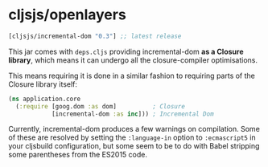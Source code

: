 # cljsjs/openlayers

[](dependency)
```clojure
[cljsjs/incremental-dom "0.3"] ;; latest release
```
[](/dependency)

This jar comes with `deps.cljs` providing incremental-dom **as a Closure library**, which means it can undergo all the closure-compiler optimisations.

This means requiring it is done in a similar fashion to requiring parts of the Closure library itself:

```clojure
(ns application.core
  (:require [goog.dom :as dom]          ; Closure
            [incremental-dom :as inc])) ; Incremental Dom
```

Currently, incremental-dom produces a few warnings on compilation. Some of these are resolved by setting the `:language-in` option to `:ecmascript5` in your cljsbuild configuration, but some seem to be to do with Babel stripping some parentheses from the ES2015 code.
